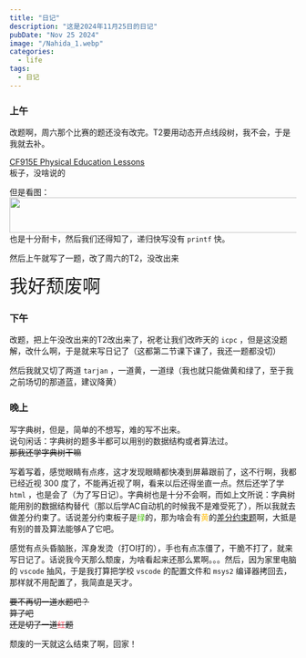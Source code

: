 ```yaml
---
title: "日记"
description: "这是2024年11月25日的日记"
pubDate: "Nov 25 2024"
image: "/Nahida_1.webp"
categories:
  - life
tags:
  - 日记
---
```


### 上午
改题啊，周六那个比赛的题还没有改完。T2要用动态开点线段树，我不会，于是我就去补。

<a href = "https://codeforces.com/contest/915/problem/E" target = "_blank">CF915E Physical Education Lessons</a>  
板子，没啥说的

但是看图：  
<img src = "/999ms.webp" height = "62" width = "604"/>  
也是十分耐卡，然后我们还得知了，递归快写没有 `printf` 快。

然后上午就写了一题，改了周六的T2，没改出来

<font size = "6px">我好颓废啊</font>

### 下午
改题，把上午没改出来的T2改出来了，祝老让我们改昨天的 `icpc` ，但是这没题解，改什么啊，于是就来写日记了（这都第二节课下课了，我还一题都没切）

然后我就又切了两道 `tarjan` ，一道黄，一道绿（我也就只能做黄和绿了，至于我之前场切的那道蓝，建议降黄）

### 晚上
写字典树，但是，简单的不想写，难的写不出来。  
说句闲话：字典树的题多半都可以用别的数据结构或者算法过。  
~~那我还学字典树干嘛~~

写着写着，感觉眼睛有点疼，这才发现眼睛都快凑到屏幕跟前了，这不行啊，我都已经近视 $300$ 度了，不能再近视了啊，看来以后还得坐直一点。然后还学了学 `html` ，也是会了（为了写日记）。字典树也是十分不会啊，而如上文所说：字典树能用别的数据结构替代（那以后学AC自动机的时候我不是难受死了），所以我就去做差分约束了。话说差分约束板子是<font color = "#52C41A">绿</font>的，那为啥会有<font color = "#FFC116">黄</font>的<a href = "https://www.luogu.com.cn/problem/P6145" target = "_blank">差分约束题</a>啊，大抵是有别的普及算法能够A了它吧。

感觉有点头昏脑胀，浑身发烫（打OI打的），手也有点冻僵了，干脆不打了，就来写日记了。话说我今天那么颓废，为啥看起来还那么累啊。。。然后，因为家里电脑的 `vscode` 抽风，于是我打算把学校 `vscode` 的配置文件和 `msys2` 编译器拷回去，那样就不用配置了，我简直是天才。

~~要不再切一道水题吧？~~  
~~算了吧~~  
~~还是切了一道<font color = "#FE4C61">红</font>题~~

颓废的一天就这么结束了啊，回家！